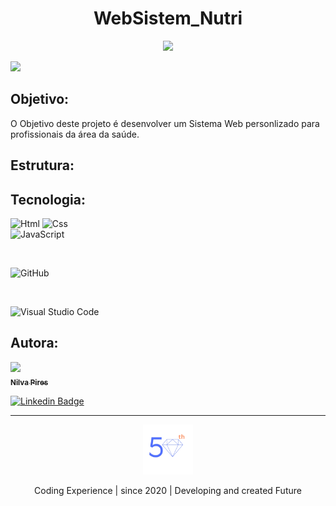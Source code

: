 <h1 align="center"> WebSistem_Nutri </h1>


<p align="center"><img src="http://img.shields.io/static/v1?label=STATUS&message=EM%20DESENVOLVIMENTO&color=GREEN&style=for-the-badge"/></p>

![](https://img.shields.io/badge/license-MIT-blue)

## Objetivo:


O Objetivo deste projeto é desenvolver um Sistema Web personlizado para profissionais da área da saúde.


## Estrutura:





## Tecnologia:


![Html](https://img.shields.io/badge/HTML-239120?style=for-the-badge&logo=html5&logoColor=white)
![Css](https://img.shields.io/badge/CSS-239120?&style=for-the-badge&logo=css3&logoColor=white)  
![JavaScript](https://img.shields.io/badge/javascript-%23323330.svg?style=for-the-badge&logo=javascript&logoColor=%23F7DF1E)

<br>

![GitHub](https://img.shields.io/badge/github-%23121011.svg?style=for-the-badge&logo=github&logoColor=white)


</br>

![Visual Studio Code](https://img.shields.io/badge/Visual%20Studio%20Code-0078d7.svg?style=for-the-badge&logo=visual-studio-code&logoColor=white)

## Autora:

[<img src="https://avatars.githubusercontent.com/u/71607298?v=4" width=115><br><sub>**Nilva Pires**</sub>](https://github.com/nilva2020)  

[![Linkedin Badge](https://img.shields.io/badge/-LinkedIn-blue?style=flat-square&logo=Linkedin&logoColor=white&link=https://www.linkedin.com/in/nilva-pires/)](https://www.linkedin.com/in/nilva-pires/)

---
<div align="center">
<img src="img/50 transparente.png" width="80px" height="80px"/>
<p text aling="center">Coding Experience | since 2020 | Developing and created Future</p>
</div>